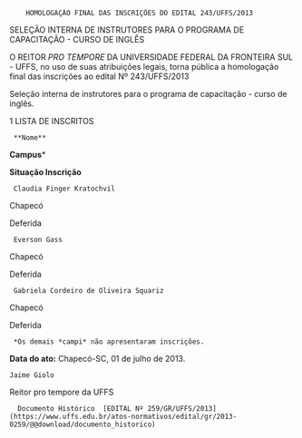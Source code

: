         HOMOLOGAÇÃO FINAL DAS INSCRIÇÕES DO EDITAL 243/UFFS/2013  

SELEÇÃO INTERNA DE INSTRUTORES PARA O PROGRAMA DE CAPACITAÇÃO - CURSO DE INGLÊS

 O REITOR *PRO TEMPORE* DA UNIVERSIDADE FEDERAL DA FRONTEIRA SUL - UFFS, no uso de suas atribuições legais, torna pública a homologação final das inscrições ao edital Nº 243/UFFS/2013

 Seleção interna de instrutores para o programa de capacitação - curso de inglês.

 1 LISTA DE INSCRITOS

     **Nome**

   **Campus***

   **Situação Inscrição**

     Claudia Finger Kratochvil

   Chapecó

   Deferida

     Everson Gass

   Chapecó

   Deferida

     Gabriela Cordeiro de Oliveira Squariz

   Chapecó

   Deferida

     *Os demais *campi* não apresentaram inscrições.

  

  

   **Data do ato:** Chapecó-SC, 01 de julho de 2013.   
 

    Jaime Giolo   
 Reitor pro tempore da UFFS 

      Documento Histórico  [EDITAL Nº 259/GR/UFFS/2013](https://www.uffs.edu.br/atos-normativos/edital/gr/2013-0259/@@download/documento_historico)     
      